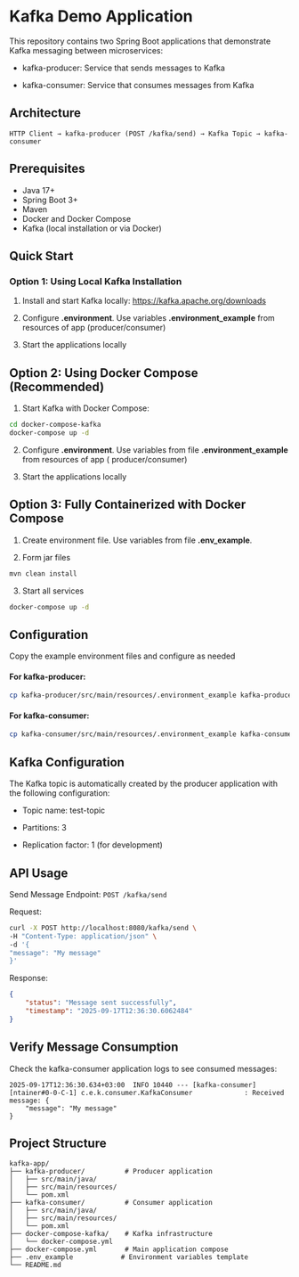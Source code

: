 # Kafka Demo Application

This repository contains two Spring Boot applications that demonstrate Kafka messaging between microservices:

- kafka-producer: Service that sends messages to Kafka

- kafka-consumer: Service that consumes messages from Kafka

## Architecture

```text
HTTP Client → kafka-producer (POST /kafka/send) → Kafka Topic → kafka-consumer
```

## Prerequisites

- Java 17+
- Spring Boot 3+
- Maven
- Docker and Docker Compose
- Kafka (local installation or via Docker)

## Quick Start

### Option 1: Using Local Kafka Installation

1. Install and start Kafka locally: https://kafka.apache.org/downloads

2. Configure **.environment**. Use variables **.environment_example** from resources of app (producer/consumer)

3. Start the applications locally

## Option 2: Using Docker Compose (Recommended)

1. Start Kafka with Docker Compose:

```bash
cd docker-compose-kafka
docker-compose up -d
```

2. Configure **.environment**. Use variables from file **.environment_example** from resources of app (
   producer/consumer)

3. Start the applications locally

## Option 3: Fully Containerized with Docker Compose

1. Create environment file. Use variables from file **.env_example**.

2. Form jar files

```bash
mvn clean install
```

3. Start all services

```bash
docker-compose up -d
```

## Configuration

Copy the example environment files and configure as needed

#### For kafka-producer:

```bash
cp kafka-producer/src/main/resources/.environment_example kafka-producer/src/main/resources/.env
```

#### For kafka-consumer:

```bash
cp kafka-consumer/src/main/resources/.environment_example kafka-consumer/src/main/resources/.env
```

## Kafka Configuration

The Kafka topic is automatically created by the producer application with the following configuration:

- Topic name: test-topic

- Partitions: 3

- Replication factor: 1 (for development)

## API Usage

Send Message
Endpoint: ```POST /kafka/send```

Request:

```bash
curl -X POST http://localhost:8080/kafka/send \
-H "Content-Type: application/json" \
-d '{
"message": "My message"
}'
```

Response:

```json
{
    "status": "Message sent successfully",
    "timestamp": "2025-09-17T12:36:30.6062484"
}
```

## Verify Message Consumption

Check the kafka-consumer application logs to see consumed messages:

```text
2025-09-17T12:36:30.634+03:00  INFO 10440 --- [kafka-consumer] [ntainer#0-0-C-1] c.e.k.consumer.KafkaConsumer             : Received message: {
    "message": "My message"
}
```

## Project Structure

```text
kafka-app/
├── kafka-producer/          # Producer application
│   ├── src/main/java/
│   ├── src/main/resources/
│   └── pom.xml
├── kafka-consumer/          # Consumer application
│   ├── src/main/java/
│   ├── src/main/resources/
│   └── pom.xml
├── docker-compose-kafka/    # Kafka infrastructure
│   └── docker-compose.yml
├── docker-compose.yml       # Main application compose
├── .env_example            # Environment variables template
└── README.md
```
